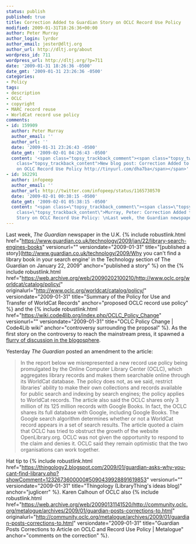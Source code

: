 ```yaml
---
status: publish
published: true
title: Correction Added to Guardian Story on OCLC Record Use Policy
modified: 2009-01-31T18:26:36+00:00
author: Peter Murray
author_login: lyrdor
author_email: jester@dltj.org
author_url: http://dltj.org/about
wordpress_id: 711
wordpress_url: http://dltj.org/?p=711
date: '2009-01-31 18:26:36 -0500'
date_gmt: '2009-01-31 23:26:36 -0500'
categories:
- Policy
tags:
- description
- OCLC
- copyright
- MARC record reuse
- WorldCat record use policy
comments:
- id: 159909
  author: Peter Murray
  author_email: ''
  author_url: ''
  date: '2009-01-31 23:26:43 -0500'
  date_gmt: '2009-02-01 04:26:43 -0500'
  content: '<span class="topsy_trackback_comment"><span class="topsy_twitter_username"><span
    class="topsy_trackback_content">New blog post: Correction Added to Guardian Story
    on OCLC Record Use Policy http://tinyurl.com/dha7ba</span></span>'
- id: 162291
  author: infopeep
  author_email: ''
  author_url: http://twitter.com/infopeep/status/1165730570
  date: '2009-02-01 00:38:15 -0500'
  date_gmt: '2009-02-01 05:38:15 -0500'
  content: "<span class=\"topsy_trackback_comment\"><span class=\"topsy_twitter_username\"><span
    class=\"topsy_trackback_content\">Murray, Peter: Correction Added to Guardian
    Story on OCLC Record Use Policy: \nLast week, the Guardian newspaper .. http://snipurl.com/b2wew</span></span>"
---
```

Last week, _The Guardian_ newspaper in the U.K. {% include robustlink.html href="https://www.guardian.co.uk/technology/2009/jan/22/library-search-engines-books" versionurl="" versiondate="2009-01-31" title="[published a story](http://www.guardian.co.uk/technology/2009/Why you can't find a library book in your search engine' in the Technology section of The Guardian on January 22, 2009" anchor="published a story" %} on the {% include robustlink.html href="https://web.archive.org/web/20090202100210/http://www.oclc.org/worldcat/catalog/policy/" originalurl="http://www.oclc.org/worldcat/catalog/policy/" versiondate="2009-01-31" title="Summary of the Policy for Use and Transfer of WorldCat Records" anchor="proposed OCLC record use policy" %} and the {% include robustlink.html href="https://wiki.code4lib.org/index.php/OCLC_Policy_Change" versionurl="" versiondate="2009-01-31" title="OCLC Policy Change | Code4Lib wiki" anchor="controversy surrounding the proposal" %}. As the first story on the controversy to reach the mainstream press, it spawned a [flurry of discussion in the blogosphere](http://blogsearch.google.com/blogsearch?hl=en&ie=UTF-8&q=http%3A%2F%2Fwww.guardian.co.uk%2Ftechnology%2F2009%2Fjan%2F22%2Flibrary-search-engines-books&btnG=Search+Blogs "Google blog search for the Guardian article").

Yesterday _The Guardian_ posted an amendment to the article:

> In the report below we misrepresented a new record use policy being promulgated by the Online Computer Library Center (OCLC), which aggregates library records and makes them searchable online through its WorldCat database. The policy does not, as we said, restrict libraries' ability to make their own collections and records available for public search and indexing by search engines; the policy applies to WorldCat records. The article also said the OCLC shares only 3 million of its 125 million records with Google Books. In fact, the OCLC shares its full database with Google, including Google Books. The Google search algorithm determines whether or not a WorldCat record appears in a set of search results. The article quoted a claim that OCLC has tried to obstruct the growth of the website OpenLibrary.org. OCLC was not given the opportunity to respond to the claim and denies it. OCLC said they remain optimistic that the two organisations can work together.

Hat tip to {% include robustlink.html href="https://thingology2.blogspot.com/2009/01/guardian-asks-why-you-cant-find-library.php?showComment=1232673600000#5090439928891619853" versionurl="" versiondate="2009-01-31" title="Thingology (LibraryThing's ideas blog)" anchor="juglicerr" %}. Karen Calhoun of OCLC also {% include robustlink.html href="https://web.archive.org/web/20090131141520/http://community.oclc.org/metalogue/archives/2009/01/guardian-posts-corrections-to.html" originalurl="http://community.oclc.org/metalogue/archives/2009/01/guardian-posts-corrections-to.html" versiondate="2009-01-31" title="Guardian Posts Corrections to Article on OCLC and Record Use Policy | Metalogue" anchor="comments on the correction" %}.
